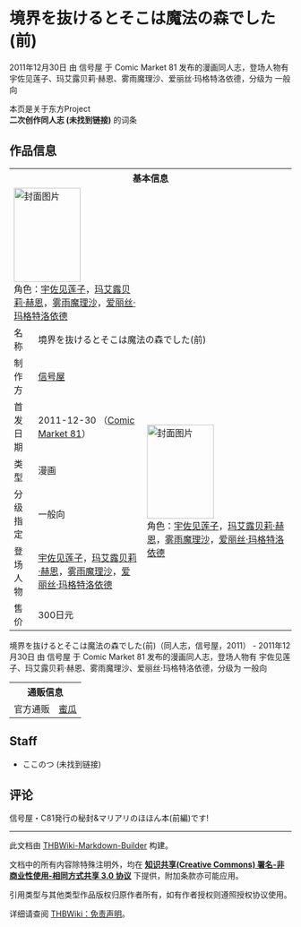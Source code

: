 # 境界を抜けるとそこは魔法の森でした(前)

<!-- source html: G:\repos\THBWiki-Markdown-Builder\THBWikiMarkdown\Temp\main\8\8c\ns0%3A%E5%A2%83%E7%95%8C%E3%82%92%E6%8A%9C%E3%81%91%E3%82%8B%E3%81%A8%E3%81%9D%E3%81%93%E3%81%AF%E9%AD%94%E6%B3%95%E3%81%AE%E6%A3%AE%E3%81%A7%E3%81%97%E3%81%9F%28%E5%89%8D%29.html -->

2011年12月30日 由 信号屋 于 Comic Market 81 发布的漫画同人志，登场人物有 宇佐见莲子、玛艾露贝莉·赫恩、雾雨魔理沙、爱丽丝·玛格特洛依德，分级为 一般向

本页是关于东方Project  
 **二次创作同人志 (未找到链接)** 的词条
## 作品信息

<table><tbody><tr><th colspan="3">基本信息</th></tr><tr><td class="cover-artwork-mobile" colspan="2"><a href="./文件-境界を抜けるとそこは魔法の森でした(前)封面.jpg.md" class="image" title="封面图片"><img alt="封面图片" src="https://upload.thwiki.cc/thumb/9/9d/%E5%A2%83%E7%95%8C%E3%82%92%E6%8A%9C%E3%81%91%E3%82%8B%E3%81%A8%E3%81%9D%E3%81%93%E3%81%AF%E9%AD%94%E6%B3%95%E3%81%AE%E6%A3%AE%E3%81%A7%E3%81%97%E3%81%9F%28%E5%89%8D%29%E5%B0%81%E9%9D%A2.jpg/119px-%E5%A2%83%E7%95%8C%E3%82%92%E6%8A%9C%E3%81%91%E3%82%8B%E3%81%A8%E3%81%9D%E3%81%93%E3%81%AF%E9%AD%94%E6%B3%95%E3%81%AE%E6%A3%AE%E3%81%A7%E3%81%97%E3%81%9F%28%E5%89%8D%29%E5%B0%81%E9%9D%A2.jpg" decoding="async" loading="lazy" width="119" height="168" srcset="https://upload.thwiki.cc/thumb/9/9d/%E5%A2%83%E7%95%8C%E3%82%92%E6%8A%9C%E3%81%91%E3%82%8B%E3%81%A8%E3%81%9D%E3%81%93%E3%81%AF%E9%AD%94%E6%B3%95%E3%81%AE%E6%A3%AE%E3%81%A7%E3%81%97%E3%81%9F%28%E5%89%8D%29%E5%B0%81%E9%9D%A2.jpg/179px-%E5%A2%83%E7%95%8C%E3%82%92%E6%8A%9C%E3%81%91%E3%82%8B%E3%81%A8%E3%81%9D%E3%81%93%E3%81%AF%E9%AD%94%E6%B3%95%E3%81%AE%E6%A3%AE%E3%81%A7%E3%81%97%E3%81%9F%28%E5%89%8D%29%E5%B0%81%E9%9D%A2.jpg 1.5x, https://upload.thwiki.cc/thumb/9/9d/%E5%A2%83%E7%95%8C%E3%82%92%E6%8A%9C%E3%81%91%E3%82%8B%E3%81%A8%E3%81%9D%E3%81%93%E3%81%AF%E9%AD%94%E6%B3%95%E3%81%AE%E6%A3%AE%E3%81%A7%E3%81%97%E3%81%9F%28%E5%89%8D%29%E5%B0%81%E9%9D%A2.jpg/239px-%E5%A2%83%E7%95%8C%E3%82%92%E6%8A%9C%E3%81%91%E3%82%8B%E3%81%A8%E3%81%9D%E3%81%93%E3%81%AF%E9%AD%94%E6%B3%95%E3%81%AE%E6%A3%AE%E3%81%A7%E3%81%97%E3%81%9F%28%E5%89%8D%29%E5%B0%81%E9%9D%A2.jpg 2x" data-file-width="299" data-file-height="420"></a><div class="cover-char">角色：<a href="./宇佐见莲子.md" title="宇佐见莲子">宇佐见莲子</a>，<a href="./玛艾露贝莉·赫恩.md" title="玛艾露贝莉·赫恩">玛艾露贝莉·赫恩</a>，<a href="./雾雨魔理沙.md" title="雾雨魔理沙">雾雨魔理沙</a>，<a href="./爱丽丝·玛格特洛依德.md" title="爱丽丝·玛格特洛依德">爱丽丝·玛格特洛依德</a></div></td>
</tr><tr><td class="label">名称</td><td colspan="2"> 境界を抜けるとそこは魔法の森でした(前) </td></tr><tr><td class="label">制作方</td><td><a href="./信号屋.md" title="信号屋">信号屋</a></td><td class="cover-artwork" rowspan="6" style="min-width:168px;"><a href="./文件-境界を抜けるとそこは魔法の森でした(前)封面.jpg.md" class="image" title="封面图片"><img alt="封面图片" src="https://upload.thwiki.cc/thumb/9/9d/%E5%A2%83%E7%95%8C%E3%82%92%E6%8A%9C%E3%81%91%E3%82%8B%E3%81%A8%E3%81%9D%E3%81%93%E3%81%AF%E9%AD%94%E6%B3%95%E3%81%AE%E6%A3%AE%E3%81%A7%E3%81%97%E3%81%9F%28%E5%89%8D%29%E5%B0%81%E9%9D%A2.jpg/119px-%E5%A2%83%E7%95%8C%E3%82%92%E6%8A%9C%E3%81%91%E3%82%8B%E3%81%A8%E3%81%9D%E3%81%93%E3%81%AF%E9%AD%94%E6%B3%95%E3%81%AE%E6%A3%AE%E3%81%A7%E3%81%97%E3%81%9F%28%E5%89%8D%29%E5%B0%81%E9%9D%A2.jpg" decoding="async" loading="lazy" width="119" height="168" srcset="https://upload.thwiki.cc/thumb/9/9d/%E5%A2%83%E7%95%8C%E3%82%92%E6%8A%9C%E3%81%91%E3%82%8B%E3%81%A8%E3%81%9D%E3%81%93%E3%81%AF%E9%AD%94%E6%B3%95%E3%81%AE%E6%A3%AE%E3%81%A7%E3%81%97%E3%81%9F%28%E5%89%8D%29%E5%B0%81%E9%9D%A2.jpg/179px-%E5%A2%83%E7%95%8C%E3%82%92%E6%8A%9C%E3%81%91%E3%82%8B%E3%81%A8%E3%81%9D%E3%81%93%E3%81%AF%E9%AD%94%E6%B3%95%E3%81%AE%E6%A3%AE%E3%81%A7%E3%81%97%E3%81%9F%28%E5%89%8D%29%E5%B0%81%E9%9D%A2.jpg 1.5x, https://upload.thwiki.cc/thumb/9/9d/%E5%A2%83%E7%95%8C%E3%82%92%E6%8A%9C%E3%81%91%E3%82%8B%E3%81%A8%E3%81%9D%E3%81%93%E3%81%AF%E9%AD%94%E6%B3%95%E3%81%AE%E6%A3%AE%E3%81%A7%E3%81%97%E3%81%9F%28%E5%89%8D%29%E5%B0%81%E9%9D%A2.jpg/239px-%E5%A2%83%E7%95%8C%E3%82%92%E6%8A%9C%E3%81%91%E3%82%8B%E3%81%A8%E3%81%9D%E3%81%93%E3%81%AF%E9%AD%94%E6%B3%95%E3%81%AE%E6%A3%AE%E3%81%A7%E3%81%97%E3%81%9F%28%E5%89%8D%29%E5%B0%81%E9%9D%A2.jpg 2x" data-file-width="299" data-file-height="420"></a><div class="cover-char">角色：<a href="./宇佐见莲子.md" title="宇佐见莲子">宇佐见莲子</a>，<a href="./玛艾露贝莉·赫恩.md" title="玛艾露贝莉·赫恩">玛艾露贝莉·赫恩</a>，<a href="./雾雨魔理沙.md" title="雾雨魔理沙">雾雨魔理沙</a>，<a href="./爱丽丝·玛格特洛依德.md" title="爱丽丝·玛格特洛依德">爱丽丝·玛格特洛依德</a></div></td>
</tr><tr><td class="label">首发日期</td><td>2011-12-30&#160;（<a href="/展会作品列表?e=Comic+Market%2381">Comic Market 81</a>）</td></tr><tr><td class="label">类型</td><td>漫画</td></tr><tr><td class="label">分级指定</td><td>一般向</td></tr><tr><td class="label">登场人物</td><td><a href="./宇佐见莲子.md" title="宇佐见莲子">宇佐见莲子</a>，<a href="./玛艾露贝莉·赫恩.md" title="玛艾露贝莉·赫恩">玛艾露贝莉·赫恩</a>，<a href="./雾雨魔理沙.md" title="雾雨魔理沙">雾雨魔理沙</a>，<a href="./爱丽丝·玛格特洛依德.md" title="爱丽丝·玛格特洛依德">爱丽丝·玛格特洛依德</a></td></tr><tr><td class="label">售价</td><td>300日元</td></tr></tbody></table>

境界を抜けるとそこは魔法の森でした(前)（同人志，信号屋，2011） - 2011年12月30日 由 信号屋 于 Comic Market 81 发布的漫画同人志，登场人物有 宇佐见莲子、玛艾露贝莉·赫恩、雾雨魔理沙、爱丽丝·玛格特洛依德，分级为 一般向

<table><tbody><tr><th colspan="3">通贩信息</th></tr><tr><td class="label">官方通贩</td><td colspan="2"><a rel="nofollow" class="external text" href="https://www.melonbooks.co.jp/detail/detail.php?product_id=246447">蜜瓜</a></td></tr></tbody></table>


## Staff
- ここのつ (未找到链接)

## 评论
  
信号屋・C81発行の秘封&amp;マリアリのほほん本(前編)です!
  
  
  

  





---

此文档由 [THBWiki-Markdown-Builder](https://github.com/Delsin-Yu/THBWiki-Markdown-Builder) 构建。

文档中的所有内容除特殊注明外，均在 [**知识共享(Creative Commons) 署名-非商业性使用-相同方式共享 3.0 协议**](https://creativecommons.org/licenses/by-sa/3.0/deed.zh-hans) 下提供，附加条款亦可能应用。

引用类型与其他类型作品版权归原作者所有，如有作者授权则遵照授权协议使用。

详细请查阅 [THBWiki：免责声明](https://thbwiki.cc/THBWiki:%E5%85%8D%E8%B4%A3%E5%A3%B0%E6%98%8E)。

